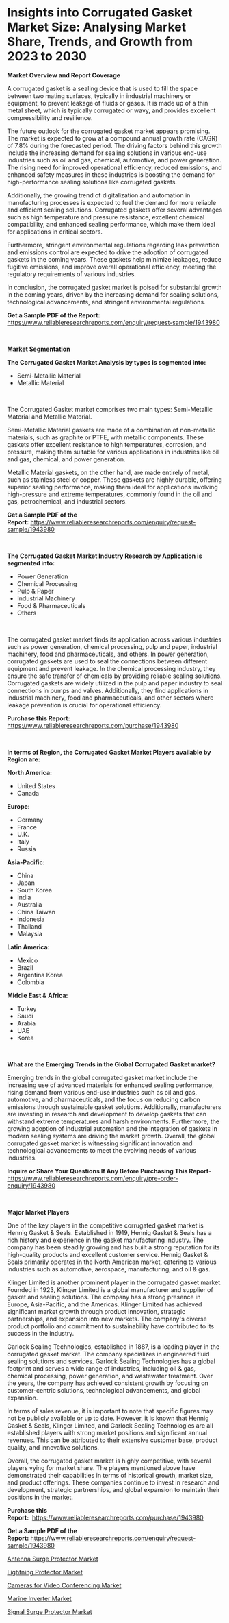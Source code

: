 <p><h1>Insights into Corrugated Gasket Market Size: Analysing Market Share, Trends, and Growth from 2023 to 2030</h1></p><p><strong>Market Overview and Report Coverage</strong></p>
<p><p>A corrugated gasket is a sealing device that is used to fill the space between two mating surfaces, typically in industrial machinery or equipment, to prevent leakage of fluids or gases. It is made up of a thin metal sheet, which is typically corrugated or wavy, and provides excellent compressibility and resilience.</p><p>The future outlook for the corrugated gasket market appears promising. The market is expected to grow at a compound annual growth rate (CAGR) of 7.8% during the forecasted period. The driving factors behind this growth include the increasing demand for sealing solutions in various end-use industries such as oil and gas, chemical, automotive, and power generation. The rising need for improved operational efficiency, reduced emissions, and enhanced safety measures in these industries is boosting the demand for high-performance sealing solutions like corrugated gaskets.</p><p>Additionally, the growing trend of digitalization and automation in manufacturing processes is expected to fuel the demand for more reliable and efficient sealing solutions. Corrugated gaskets offer several advantages such as high temperature and pressure resistance, excellent chemical compatibility, and enhanced sealing performance, which make them ideal for applications in critical sectors.</p><p>Furthermore, stringent environmental regulations regarding leak prevention and emissions control are expected to drive the adoption of corrugated gaskets in the coming years. These gaskets help minimize leakages, reduce fugitive emissions, and improve overall operational efficiency, meeting the regulatory requirements of various industries.</p><p>In conclusion, the corrugated gasket market is poised for substantial growth in the coming years, driven by the increasing demand for sealing solutions, technological advancements, and stringent environmental regulations.</p></p>
<p><strong>Get a Sample PDF of the Report:</strong> <a href="https://www.reliableresearchreports.com/enquiry/request-sample/1943980">https://www.reliableresearchreports.com/enquiry/request-sample/1943980</a></p>
<p>&nbsp;</p>
<p><strong>Market Segmentation</strong></p>
<p><strong>The Corrugated Gasket Market Analysis by types is segmented into:</strong></p>
<p><ul><li>Semi-Metallic Material</li><li>Metallic Material</li></ul></p>
<p>&nbsp;</p>
<p><p>The Corrugated Gasket market comprises two main types: Semi-Metallic Material and Metallic Material. </p><p>Semi-Metallic Material gaskets are made of a combination of non-metallic materials, such as graphite or PTFE, with metallic components. These gaskets offer excellent resistance to high temperatures, corrosion, and pressure, making them suitable for various applications in industries like oil and gas, chemical, and power generation.</p><p>Metallic Material gaskets, on the other hand, are made entirely of metal, such as stainless steel or copper. These gaskets are highly durable, offering superior sealing performance, making them ideal for applications involving high-pressure and extreme temperatures, commonly found in the oil and gas, petrochemical, and industrial sectors.</p></p>
<p><strong>Get a Sample PDF of the Report:</strong>&nbsp;<a href="https://www.reliableresearchreports.com/enquiry/request-sample/1943980">https://www.reliableresearchreports.com/enquiry/request-sample/1943980</a></p>
<p>&nbsp;</p>
<p><strong>The Corrugated Gasket Market Industry Research by Application is segmented into:</strong></p>
<p><ul><li>Power Generation</li><li>Chemical Processing</li><li>Pulp & Paper</li><li>Industrial Machinery</li><li>Food & Pharmaceuticals</li><li>Others</li></ul></p>
<p>&nbsp;</p>
<p><p>The corrugated gasket market finds its application across various industries such as power generation, chemical processing, pulp and paper, industrial machinery, food and pharmaceuticals, and others. In power generation, corrugated gaskets are used to seal the connections between different equipment and prevent leakage. In the chemical processing industry, they ensure the safe transfer of chemicals by providing reliable sealing solutions. Corrugated gaskets are widely utilized in the pulp and paper industry to seal connections in pumps and valves. Additionally, they find applications in industrial machinery, food and pharmaceuticals, and other sectors where leakage prevention is crucial for operational efficiency.</p></p>
<p><strong>Purchase this Report:</strong>&nbsp; <a href="https://www.reliableresearchreports.com/purchase/1943980">https://www.reliableresearchreports.com/purchase/1943980</a></p>
<p>&nbsp;</p>
<p><strong>In terms of Region, the Corrugated Gasket Market Players available by Region are:</strong></p>
<p>
    <p> <strong> North America: </strong>
        <ul>
            <li>United States</li>
            <li>Canada</li>
        </ul>
        </p> 
    <p> <strong> Europe: </strong>
        <ul>
            <li>Germany</li>
            <li>France</li>
            <li>U.K.</li>
            <li>Italy</li>
            <li>Russia</li>
        </ul>
        </p> 
    <p> <strong> Asia-Pacific: </strong>
        <ul>
            <li>China</li>
            <li>Japan</li>
            <li>South Korea</li>
            <li>India</li>
            <li>Australia</li>
            <li>China Taiwan</li>
            <li>Indonesia</li>
            <li>Thailand</li>
            <li>Malaysia</li>
        </ul>
        </p> 
    <p> <strong> Latin America: </strong>
        <ul>
            <li>Mexico</li>
            <li>Brazil</li>
            <li>Argentina Korea</li>
            <li>Colombia</li>
        </ul>
        </p> 
    <p> <strong> Middle East & Africa: </strong>
        <ul>
            <li>Turkey</li>
            <li>Saudi</li>
            <li>Arabia</li>
            <li>UAE</li>
            <li>Korea</li>
        </ul>
    </p>
    </p>
<p>&nbsp;</p>
<p><strong>What are the Emerging Trends in the Global Corrugated Gasket market?</strong></p>
<p><p>Emerging trends in the global corrugated gasket market include the increasing use of advanced materials for enhanced sealing performance, rising demand from various end-use industries such as oil and gas, automotive, and pharmaceuticals, and the focus on reducing carbon emissions through sustainable gasket solutions. Additionally, manufacturers are investing in research and development to develop gaskets that can withstand extreme temperatures and harsh environments. Furthermore, the growing adoption of industrial automation and the integration of gaskets in modern sealing systems are driving the market growth. Overall, the global corrugated gasket market is witnessing significant innovation and technological advancements to meet the evolving needs of various industries.</p></p>
<p><strong>Inquire or Share Your Questions If Any Before Purchasing This Report</strong>- <a href="https://www.reliableresearchreports.com/enquiry/pre-order-enquiry/1943980">https://www.reliableresearchreports.com/enquiry/pre-order-enquiry/1943980</a></p>
<p>&nbsp;</p>
<p><strong>Major Market Players</strong></p>
<p><p>One of the key players in the competitive corrugated gasket market is Hennig Gasket & Seals. Established in 1919, Hennig Gasket & Seals has a rich history and experience in the gasket manufacturing industry. The company has been steadily growing and has built a strong reputation for its high-quality products and excellent customer service. Hennig Gasket & Seals primarily operates in the North American market, catering to various industries such as automotive, aerospace, manufacturing, and oil & gas.</p><p>Klinger Limited is another prominent player in the corrugated gasket market. Founded in 1923, Klinger Limited is a global manufacturer and supplier of gasket and sealing solutions. The company has a strong presence in Europe, Asia-Pacific, and the Americas. Klinger Limited has achieved significant market growth through product innovation, strategic partnerships, and expansion into new markets. The company's diverse product portfolio and commitment to sustainability have contributed to its success in the industry.</p><p>Garlock Sealing Technologies, established in 1887, is a leading player in the corrugated gasket market. The company specializes in engineered fluid sealing solutions and services. Garlock Sealing Technologies has a global footprint and serves a wide range of industries, including oil & gas, chemical processing, power generation, and wastewater treatment. Over the years, the company has achieved consistent growth by focusing on customer-centric solutions, technological advancements, and global expansion.</p><p>In terms of sales revenue, it is important to note that specific figures may not be publicly available or up to date. However, it is known that Hennig Gasket & Seals, Klinger Limited, and Garlock Sealing Technologies are all established players with strong market positions and significant annual revenues. This can be attributed to their extensive customer base, product quality, and innovative solutions.</p><p>Overall, the corrugated gasket market is highly competitive, with several players vying for market share. The players mentioned above have demonstrated their capabilities in terms of historical growth, market size, and product offerings. These companies continue to invest in research and development, strategic partnerships, and global expansion to maintain their positions in the market.</p></p>
<p><strong>Purchase this Report:</strong>&nbsp;&nbsp;<a href="https://www.reliableresearchreports.com/purchase/1943980">https://www.reliableresearchreports.com/purchase/1943980</a></p>
<p></p>
<p><strong>Get a Sample PDF of the Report:</strong>&nbsp;<a href="https://www.reliableresearchreports.com/enquiry/request-sample/1943980">https://www.reliableresearchreports.com/enquiry/request-sample/1943980</a></p>
<p><p><a href="https://medium.com/@besaosmani1903/antenna-surge-protector-market-trends-forecast-and-competitive-analysis-to-2030-29a3ebb7f9d1">Antenna Surge Protector Market</a></p><p><a href="https://medium.com/@dorinaprifti56/lightning-protector-market-report-reveals-the-latest-trends-and-growth-opportunities-of-this-market-56bdd95d34a4">Lightning Protector Market</a></p><p><a href="https://medium.com/@samanthareed1916/cameras-for-video-conferencing-market-trends-and-market-analysis-forecasted-for-period-2023-2030-47c84dbee618">Cameras for Video Conferencing Market</a></p><p><a href="https://medium.com/@tammyfreeman2022/marine-inverter-nbsp-market-focuses-on-market-share-size-and-projected-forecast-till-2030-e4e54f588d7a">Marine Inverter Market</a></p><p><a href="https://medium.com/@dritasmani2022/signal-surge-protector-market-outlook-industry-overview-and-forecast-2023-to-2030-30b162e61e31">Signal Surge Protector Market</a></p></p>